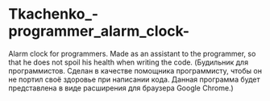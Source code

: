 # Tkachenko_-programmer_alarm_clock-
 Alarm clock for programmers. Made as an assistant to the programmer, so that he does not spoil his health when writing the code.
(Будильник для программистов. Сделан в качестве помощника  программисту, чтобы он не портил своё здоровье при написании кода.
Данная программа будет представлена в виде расширения для браузера Google Chrome.)
